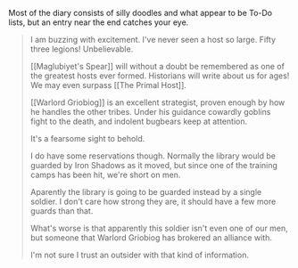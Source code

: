 Most of the diary consists of silly doodles and what appear to be To-Do lists, but an entry near the end catches your eye.

> I am buzzing with excitement. I've never seen a host so large. Fifty three legions! Unbelievable.
> 
> [[Maglubiyet's Spear]] will without a doubt be remembered as one of the greatest hosts ever formed. Historians will write about us for ages! We may even surpass [[The Primal Host]].
> 
> [[Warlord Griobiog]] is an excellent strategist, proven enough by how he handles the other tribes. Under his guidance cowardly goblins fight to the death, and indolent bugbears keep at attention.
> 
> It's a fearsome sight to behold.
> 
> I do have some reservations though. Normally the library would be guarded by Iron Shadows as it moved, but since one of the training camps has been hit, we're short on men.
> 
> Aparently the library is going to be guarded instead by a single soldier. I don't care how strong they are, it should have a few more guards than that.
> 
> What's worse is that apparently this soldier isn't even one of our men, but someone that Warlord Griobiog has brokered an alliance with.
> 
> I'm not sure I trust an outsider with that kind of information.